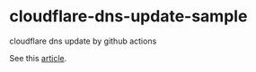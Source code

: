 # cloudflare-dns-update-sample
cloudflare dns update by github actions

See this [article](https://xpy.gofa.cloud/Article/post/PVLyxkp7).
